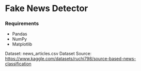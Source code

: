 # Fake News Detector


### Requirements
- Pandas
- NumPy
- Matplotlib

Dataset: news_articles.csv
Dataset Source: https://www.kaggle.com/datasets/ruchi798/source-based-news-classification
